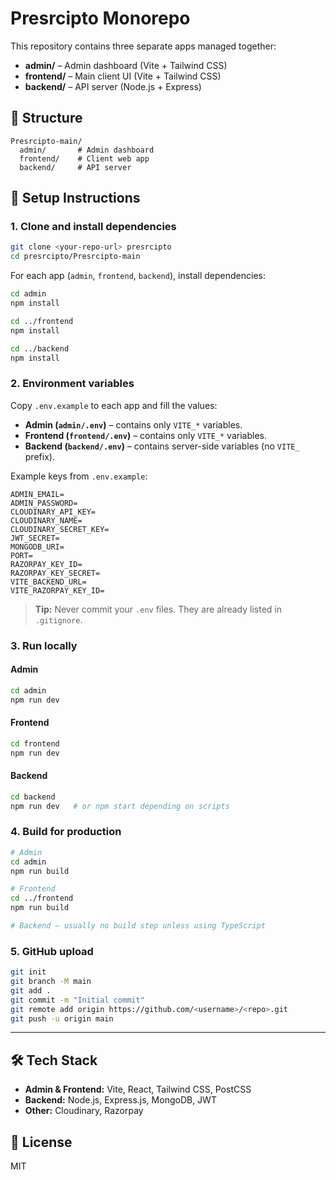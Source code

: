 # Presrcipto Monorepo

This repository contains three separate apps managed together:

- **admin/** – Admin dashboard (Vite + Tailwind CSS)
- **frontend/** – Main client UI (Vite + Tailwind CSS)
- **backend/** – API server (Node.js + Express)

## 📂 Structure

```
Presrcipto-main/
  admin/       # Admin dashboard
  frontend/    # Client web app
  backend/     # API server
```

## 🚀 Setup Instructions

### 1. Clone and install dependencies

```bash
git clone <your-repo-url> presrcipto
cd presrcipto/Presrcipto-main
```

For each app (`admin`, `frontend`, `backend`), install dependencies:

```bash
cd admin
npm install

cd ../frontend
npm install

cd ../backend
npm install
```

### 2. Environment variables

Copy `.env.example` to each app and fill the values:

- **Admin (`admin/.env`)** – contains only `VITE_*` variables.
- **Frontend (`frontend/.env`)** – contains only `VITE_*` variables.
- **Backend (`backend/.env`)** – contains server-side variables (no `VITE_` prefix).

Example keys from `.env.example`:

```
ADMIN_EMAIL=
ADMIN_PASSWORD=
CLOUDINARY_API_KEY=
CLOUDINARY_NAME=
CLOUDINARY_SECRET_KEY=
JWT_SECRET=
MONGODB_URI=
PORT=
RAZORPAY_KEY_ID=
RAZORPAY_KEY_SECRET=
VITE_BACKEND_URL=
VITE_RAZORPAY_KEY_ID=
```

> **Tip:** Never commit your `.env` files. They are already listed in `.gitignore`.

### 3. Run locally

#### Admin
```bash
cd admin
npm run dev
```

#### Frontend
```bash
cd frontend
npm run dev
```

#### Backend
```bash
cd backend
npm run dev   # or npm start depending on scripts
```

### 4. Build for production

```bash
# Admin
cd admin
npm run build

# Frontend
cd ../frontend
npm run build

# Backend – usually no build step unless using TypeScript
```

### 5. GitHub upload

```bash
git init
git branch -M main
git add .
git commit -m "Initial commit"
git remote add origin https://github.com/<username>/<repo>.git
git push -u origin main
```

---

## 🛠 Tech Stack

- **Admin & Frontend:** Vite, React, Tailwind CSS, PostCSS
- **Backend:** Node.js, Express.js, MongoDB, JWT
- **Other:** Cloudinary, Razorpay

## 📄 License

MIT
